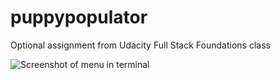 # puppypopulator
Optional assignment from Udacity Full Stack Foundations class

![Screenshot of menu in terminal](https://cloud.githubusercontent.com/assets/816651/10708609/8b7d0a6e-79c3-11e5-83c3-d7a7f661475f.png)
